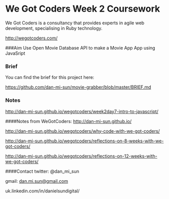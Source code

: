 # We Got Coders Week 2 Coursework

We Got Coders is a consultancy that provides experts in agile web development, specialising in Ruby technology.

http://wegotcoders.com/

###Aim
Use Open Movie Database API to make a Movie App App using JavaSript

### Brief

You can find the brief for this project here:

https://github.com/dan-mi-sun/movie-grabber/blob/master/BRIEF.md

### Notes
http://dan-mi-sun.github.io/wegotcoders/week2day7-intro-to-javascript/

####Notes from WeGotCoders:
http://dan-mi-sun.github.io/

http://dan-mi-sun.github.io/wegotcoders/why-code-with-we-got-coders/

http://dan-mi-sun.github.io/wegotcoders/reflections-on-8-weeks-with-we-got-coders/

http://dan-mi-sun.github.io/wegotcoders/reflections-on-12-weeks-with-we-got-coders/


####Contact
twitter: @dan_mi_sun

gmail: dan.mi.sun@gmail.com

uk.linkedin.com/in/danielsundigital/
